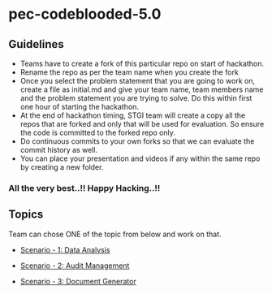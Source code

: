 # pec-codeblooded-5.0

## Guidelines 
- Teams have to create a fork of this particular repo on start of hackathon.
- Rename the repo as per the team name when you create the fork
- Once you select the problem statement that you are going to work on, create a file as initial.md and give your team name, team members name and the problem statement you are trying to solve. Do this within first one hour of starting the hackathon. 
- At the end of hackathon timing, STGI team will create a copy all the repos that are forked and only that will be used for evaluation. So ensure the code is committed to the forked repo only.
- Do continuous commits to your own forks so that we can evaluate the commit history as well.
- You can place your presentation and videos if any within the same repo by creating a new folder.


### All the very best..!! Happy Hacking..!! 



## Topics 

Team can chose ONE of the topic from below and work on that.

- [Scenario - 1: Data Analysis](DataAnalysis.md)

- [Scenario - 2: Audit Management](AuditManagement.md)

- [Scenario - 3: Document Generator](DocumentGenerator.md)
